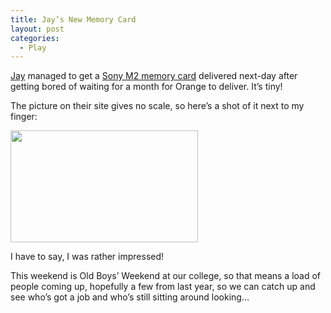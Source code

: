 ```yaml
---
title: Jay’s New Memory Card
layout: post
categories:
  - Play
---
```

[Jay](http://pictures.scholesmafia.co.uk/index.php/?profile=31) managed to get a [Sony M2 memory card](http://sony.co.uk/view/ShowProduct.action?product=MSA1GA) delivered next-day after getting bored of waiting for a month for Orange to deliver. It’s tiny!

The picture on their site gives no scale, so here’s a shot of it next to my finger:

[<img class="alignnone size-medium wp-image-271" src="http://cmbuckley.co.uk/files/2006/10/m2-300x179.jpg" alt="" width="300" height="179" srcset="https://cmbuckley.co.uk/files/2006/10/m2-300x179.jpg 300w, https://cmbuckley.co.uk/files/2006/10/m2.jpg 488w" sizes="(max-width: 300px) 100vw, 300px" />](http://cmbuckley.co.uk/files/2006/10/m2.jpg)

I have to say, I was rather impressed!

This weekend is Old Boys’ Weekend at our college, so that means a load of people coming up, hopefully a few from last year, so we can catch up and see who’s got a job and who’s still sitting around looking…